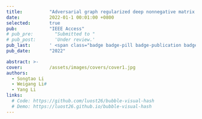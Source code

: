 ```yaml
---
title:          "Adversarial graph regularized deep nonnegative matrix factorization for data representation"
date:           2022-01-1 00:01:00 +0800
selected:       true
pub:            "IEEE Access"
# pub_pre:        "Submitted to "
# pub_post:       'Under review.'
pub_last:       ' <span class="badge badge-pill badge-publication badge-success">SCI 3区</span>'
pub_date:       "2022"

abstract: >-
cover:          /assets/images/covers/cover1.jpg
authors:
  - Songtao Li
  - Weigang Li#
  - Yang Li
links:
  # Code: https://github.com/luost26/bubble-visual-hash
  # Demo: https://luost26.github.io/bubble-visual-hash
---
```

